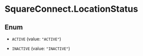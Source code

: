 # SquareConnect.LocationStatus

## Enum


* `ACTIVE` (value: `"ACTIVE"`)

* `INACTIVE` (value: `"INACTIVE"`)


